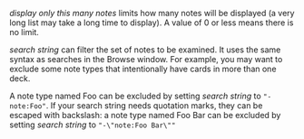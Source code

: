 *display only this many notes* limits how many notes will be displayed (a very long list may take a long time to display). A value of 0 or less means there is no limit.

*search string* can filter the set of notes to be examined. It uses the same syntax as searches in the Browse window. For example, you may want to exclude some note types that intentionally have cards in more than one deck.

A note type named Foo can be excluded by setting *search string* to `"-note:Foo"`. If your search string needs quotation marks, they can be escaped with backslash: a note type named Foo Bar can be excluded by setting *search string* to `"-\"note:Foo Bar\""`
